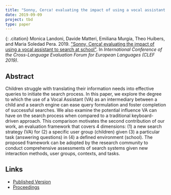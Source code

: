 ```yaml
---
title: "Sonny, Cerca! evaluating the impact of using a vocal assistant to search at school"
date: 2019-09-09
project: tbd
type: paper
---
```


{: .citation}
Monica Landoni, Davide Matteri, Emiliana Murgia, Theo Huibers, and Maria Soledad Pera. 2019. ["Sonny, Cerca! evaluating the impact of using a vocal assistant to search at school"](#). In <cite>International Conference of the Cross-Language Evaluation Forum for European Languages (CLEF 2019)</cite>.

## Abstract

Children struggle with translating their information needs into effective queries to initiate the search process. In this paper, we explore the degree to which the use of a Vocal Assistant (VA) as an intermediary between a child and a search engine can ease query formulation and foster completion of successful searches. We also examine the potential influence VA can have on the search process when compared to a traditional keyboard-driven approach. This comparison motivates the second contribution of our work, an evaluation framework that covers 4 dimensions: (1) a new search strategy (VA) for (2) a specific user group (children) given (3) a particular task (answering questions) in (4) a defined environment (school). The proposed framework can be adopted by the research community to conduct comprehensive assessments of search systems given new interaction methods, user groups, contexts, and tasks.

## Links

* [Published Version](https://link.springer.com/conference/clef)
* [Proceedings](https://link.springer.com/chapter/10.1007/978-3-030-28577-7_6)
